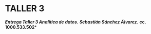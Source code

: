 # TALLER 3

***Entrega Taller 3 Analitica de datos.***
***Sebastián Sánchez Álvarez.*** 
**cc. 1000.533.502***
